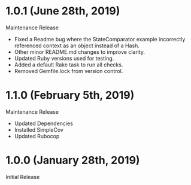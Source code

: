 # 1.0.1 (June 28th, 2019)

Maintenance Release

* Fixed a Readme bug where the StateComparator example incorrectly referenced context as an object instead of a Hash.
* Other minor README.md changes to improve clarity.
* Updated Ruby versions used for testing.
* Added a default Rake task to run all checks.
* Removed Gemfile.lock from version control.

# 1.1.0 (February 5th, 2019)

Maintenance Release

* Updated Dependencies
* Installed SimpleCov
* Updated Rubocop

# 1.0.0 (January 28th, 2019)

Initial Release
